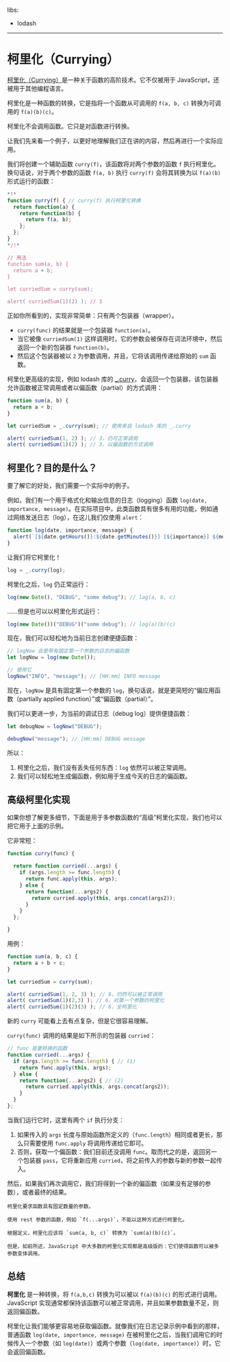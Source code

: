 libs:
  - lodash

---

# 柯里化（Currying）

[柯里化（Currying）](https://en.wikipedia.org/wiki/Currying)是一种关于函数的高阶技术。它不仅被用于 JavaScript，还被用于其他编程语言。

柯里化是一种函数的转换，它是指将一个函数从可调用的 `f(a, b, c)` 转换为可调用的 `f(a)(b)(c)`。

柯里化不会调用函数。它只是对函数进行转换。

让我们先来看一个例子，以更好地理解我们正在讲的内容，然后再进行一个实际应用。

我们将创建一个辅助函数 `curry(f)`，该函数将对两个参数的函数 `f` 执行柯里化。换句话说，对于两个参数的函数 `f(a, b)` 执行 `curry(f)` 会将其转换为以 `f(a)(b)` 形式运行的函数：

```js run
*!*
function curry(f) { // curry(f) 执行柯里化转换
  return function(a) {
    return function(b) {
      return f(a, b);
    };
  };
}
*/!*

// 用法
function sum(a, b) {
  return a + b;
}

let curriedSum = curry(sum);

alert( curriedSum(1)(2) ); // 3
```

正如你所看到的，实现非常简单：只有两个包装器（wrapper）。

- `curry(func)` 的结果就是一个包装器 `function(a)`。
- 当它被像 `curriedSum(1)` 这样调用时，它的参数会被保存在词法环境中，然后返回一个新的包装器 `function(b)`。
- 然后这个包装器被以 `2` 为参数调用，并且，它将该调用传递给原始的 `sum` 函数。

柯里化更高级的实现，例如 lodash 库的 [_.curry](https://lodash.com/docs#curry)，会返回一个包装器，该包装器允许函数被正常调用或者以偏函数（partial）的方式调用：

```js run
function sum(a, b) {
  return a + b;
}

let curriedSum = _.curry(sum); // 使用来自 lodash 库的 _.curry

alert( curriedSum(1, 2) ); // 3，仍可正常调用
alert( curriedSum(1)(2) ); // 3，以偏函数的方式调用
```

## 柯里化？目的是什么？

要了解它的好处，我们需要一个实际中的例子。

例如，我们有一个用于格式化和输出信息的日志（logging）函数 `log(date, importance, message)`。在实际项目中，此类函数具有很多有用的功能，例如通过网络发送日志（log），在这儿我们仅使用 `alert`：

```js
function log(date, importance, message) {
  alert(`[${date.getHours()}:${date.getMinutes()}] [${importance}] ${message}`);
}
```

让我们将它柯里化！

```js
log = _.curry(log);
```

柯里化之后，`log` 仍正常运行：

```js
log(new Date(), "DEBUG", "some debug"); // log(a, b, c)
```

……但是也可以以柯里化形式运行：

```js
log(new Date())("DEBUG")("some debug"); // log(a)(b)(c)
```

现在，我们可以轻松地为当前日志创建便捷函数：

```js
// logNow 会是带有固定第一个参数的日志的偏函数
let logNow = log(new Date());

// 使用它
logNow("INFO", "message"); // [HH:mm] INFO message
```

现在，`logNow` 是具有固定第一个参数的 `log`，换句话说，就是更简短的“偏应用函数（partially applied function）”或“偏函数（partial）”。

我们可以更进一步，为当前的调试日志（debug log）提供便捷函数：

```js
let debugNow = logNow("DEBUG");

debugNow("message"); // [HH:mm] DEBUG message
```

所以：
1. 柯里化之后，我们没有丢失任何东西：`log` 依然可以被正常调用。
2. 我们可以轻松地生成偏函数，例如用于生成今天的日志的偏函数。

## 高级柯里化实现

如果你想了解更多细节，下面是用于多参数函数的“高级”柯里化实现，我们也可以把它用于上面的示例。

它非常短：

```js
function curry(func) {

  return function curried(...args) {
    if (args.length >= func.length) {
      return func.apply(this, args);
    } else {
      return function(...args2) {
        return curried.apply(this, args.concat(args2));
      }
    }
  };

}
```

用例：

```js
function sum(a, b, c) {
  return a + b + c;
}

let curriedSum = curry(sum);

alert( curriedSum(1, 2, 3) ); // 6，仍然可以被正常调用
alert( curriedSum(1)(2,3) ); // 6，对第一个参数的柯里化
alert( curriedSum(1)(2)(3) ); // 6，全柯里化
```

新的 `curry` 可能看上去有点复杂，但是它很容易理解。

`curry(func)` 调用的结果是如下所示的包装器 `curried`：

```js
// func 是要转换的函数
function curried(...args) {
  if (args.length >= func.length) { // (1)
    return func.apply(this, args);
  } else {
    return function(...args2) { // (2)
      return curried.apply(this, args.concat(args2));
    }
  }
};
```

当我们运行它时，这里有两个 `if` 执行分支：

1. 如果传入的 `args` 长度与原始函数所定义的（`func.length`）相同或者更长，那么只需要使用 `func.apply` 将调用传递给它即可。
2. 否则，获取一个偏函数：我们目前还没调用 `func`。取而代之的是，返回另一个包装器 `pass`，它将重新应用 `curried`，将之前传入的参数与新的参数一起传入。

然后，如果我们再次调用它，我们将得到一个新的偏函数（如果没有足够的参数），或者最终的结果。

```smart header="只允许确定参数长度的函数"
柯里化要求函数具有固定数量的参数。

使用 rest 参数的函数，例如 `f(...args)`，不能以这种方式进行柯里化。
```

```smart header="比柯里化多一点"
根据定义，柯里化应该将 `sum(a, b, c)` 转换为 `sum(a)(b)(c)`。

但是，如前所述，JavaScript 中大多数的柯里化实现都是高级版的：它们使得函数可以被多参数变体调用。
```

## 总结

**柯里化** 是一种转换，将 `f(a,b,c)` 转换为可以被以 `f(a)(b)(c)` 的形式进行调用。JavaScript 实现通常都保持该函数可以被正常调用，并且如果参数数量不足，则返回偏函数。

柯里化让我们能够更容易地获取偏函数。就像我们在日志记录示例中看到的那样，普通函数 `log(date, importance, message)` 在被柯里化之后，当我们调用它的时候传入一个参数（如 `log(date)`）或两个参数（`log(date, importance)`）时，它会返回偏函数。
